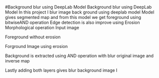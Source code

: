 #Background blur using DeepLab Model
Background blur using DeepLab Model 
In this project I blur image back ground using deeplab model
Model gives segmented map and from this model we get foreground using bitwiseAND operation
Edge detection is also improve using Erosion Morphological operation 
Input image 
 

Foreground without erosion 
 








Forground Image using erosion

 
Background is extracted using AND operation with blur original image and inverse map 

 
Lastly adding both layers gives blur background image                            I
  
